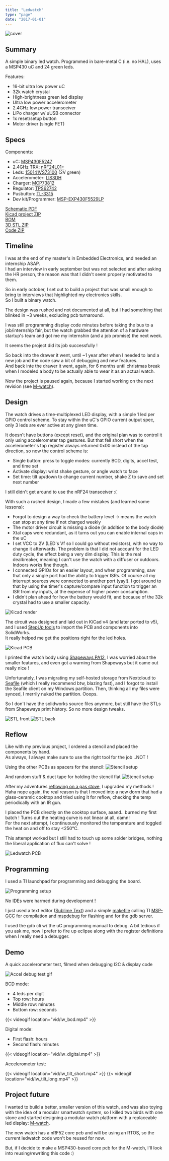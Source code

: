 ```yaml
---
title: "Ledwatch"
type: "page"
date: "2017-01-01"
---
```


![cover](img/lw_pcb_real.jpg)

Summary
-------

A simple binary led watch. Programmed in bare-metal C (i.e. no HAL), uses a MSP430 uC and 24 green leds.

Features:
- 16-bit ultra low power uC
- 32k watch crystal
- High-brightness green led display
- Ultra low power accelerometer
- 2.4GHz low power transceiver
- LiPo charger w/ uUSB connector
- 1x reset/setup button
- Motor driver (single FET)

Specs
-----

Components:
- uC: [MSP430F5247](http://www.ti.com/product/MSP430F5247)
- 2.4GHz TRX: [nRF24L01+](https://www.digikey.com/catalog/en/partgroup/nrf24l01/44008)
- Leds: [150141VS73100](https://www.digikey.com/product-detail/en/w-rth-elektronik/150141VS73100/732-5002-1-ND/4489970) (2V green)
- Accelerometer: [LIS3DH](https://www.st.com/en/mems-and-sensors/lis3dh.html)
- Charger: [MCP73812](https://www.microchip.com/wwwproducts/en/MCP73812)
- Regulator: [TPS62742](http://www.ti.com/product/TPS62742)
- Pusbutton: [TL-3315](https://www.e-switch.com/product-catalog/tact/product-lines/tl3315-series-low-profile-smt-tactile-switch)
- Dev kit/Programmer: [MSP-EXP430F5529LP](http://www.ti.com/tool/MSP-EXP430F5529LP)

[Schematic PDF](lw_schematic.pdf)  
[Kicad project ZIP](lw_kicad.zip)  
[BOM](lw_bom.ods)  
[3D STL ZIP](lw_stl.zip)  
[Code ZIP](lw_code.zip)

Timeline
--------

I was at the end of my master's in Embedded Electronics, and needed an internship ASAP.  
I had an interview in early september but was not selected and after asking the HR person, the reason was that I didn't seem properly motivated to them.  

So in early october, I set out to build a project that was small enough to bring to interviews that highlighted my electronics skills.  
So I built a binary watch.

The design was rushed and not documented at all, but I had something that blinked in \~3 weeks, excluding pcb turnaround. 

I was still programming display code minutes before taking the bus to a job/internship fair, but the watch grabbed the attention of a hardware startup's team and got me my internshin (and a job promise) the next week.

It seems the project did its job successfully ! 

So back into the drawer it went, until \~1 year after when I needed to land a new job and the code saw a bit of debugging and new features.  
And back inte the drawer it went, again, for 6 months until christmas break when I modeled a body to be actually able to wear it as an actual watch.

Now the project is paused again, because I started working on the next revision (see [M-watch](../mwatch)).

Design
------

The watch drives a time-multiplexed LED display, with a simple 1 led per GPIO control scheme. To stay within the uC's GPIO current output spec, only 3 leds are ever active at any given time.

It doesn't have buttons (except reset), and the original plan was to control it only using accelerometer tap gestures. But that fell short when the accelerometer's tap register always returned 0x00 instead of the tap direction, so now the control scheme is:
- Single button: press to toggle modes: currently BCD, digits, accel test, and time set
- Activate display: wrist shake gesture, or angle watch to face
- Set time: tilt up/down to change current number, shake Z to save and set next number

I still didn't get around to use the nRF24 transceiver \:\(

With such a rushed design, I made a few mistakes (and learned some lessons):
- Forgot to design a way to check the battery level -> means the watch can stop at any time if not charged weekly
- The motor driver circuit is missing a diode (in addition to the body diode)
- Xtal caps were redundant, as it turns out you can enable internal caps in the uC
- I set VCC to 2V (LED's Vf so I could go without resistors), with no way to change it afterwards. The problem is that I did not account for the LED duty cycle, the effect being a very dim display. This is the real dealbreaker, meaning I can't use the watch with a diffuser or outdoors. Indoors works fine though.
- I connected GPIOs for an easier layout, and when programming, saw that only a single port had the ability to trigger ISRs. Of course all my interrupt sources were connected to another port (yay!). I got around to that by using the timer's capture/compare input function to trigger an ISR from my inputs, at the expense of higher power consumption.
- I didn't plan ahead for how the battery would fit, and because of the 32k crystal had to use a smaller capacity.

![Kicad render](img/lw_render.png)

The circuit was designed and laid out in KiCad v4 (and later ported to v5), and I used [StepUp tools](https://github.com/easyw/kicadStepUpMod/) to import the PCB and components into SolidWorks.  
It really helped me get the positions right for the led holes.

![Kicad PCB](img/lw_kicad_pcb.png)

I printed the watch body using [Shapeways PA12](https://www.shapeways.com/materials/versatile-plastic), I was worried about the smaller features, and even got a warning from Shapeways but it came out really nice !

Unfortunately, I was migrating my self-hosted storage from Nextcloud to [Seafile](https://www.seafile.com/en/features/) (which I really recommend btw, blazing fast), and I forgot to install the Seafile client on my Windows partition. Then, thinking all my files were synced, I merrily nuked the partition. Ooops.

So I don't have the solidworks source files anymore, but still have the STLs from Shapeways print history. So no more design tweaks.

![STL front](img/lw_stl_front.png)
![STL back](img/lw_stl_back.png)

Reflow
------

Like with my previous project, I ordered a stencil and placed the components by hand.  
As always, I always make sure to use the right tool for the job ..NOT !

Using the other PCBs as spacers for the stencil:
![Stencil setup](img/lw_stencil_1.jpg)

And random stuff & duct tape for holding the stencil flat
![Stencil setup](img/lw_stencil_2.jpg)

After my adventures [reflowing on a gas stove](../guitarfm/#pcb), I upgraded my methods !
Haha nope again, the real reason is that I moved into a new dorm that had a glass-ceramic cooktop and tried using it for reflow, checking the temp periodically with an IR gun.

I placed the PCB directly on the cooktop surface, aaand.. burned my first batch ! Turns out the heating curve is not linear at all, damn!  
For the next attempt, I continuously monitored the temperature and toggled the heat on and off to stay <250°C.

This attempt worked but I still had to touch up some solder bridges, nothing the liberal application of flux can't solve !

![Ledwatch PCB](img/lw_pcb_real.jpg)


Programming
-----------

I used a TI launchpad for programming and debugging the board.

![Programming setup](img/lw_debug.jpg)

No IDEs were harmed during development ! 

I just used a text editor ([Sublime Text](https://www.sublimetext.com/)) and a simple [makefile](lw_makefile) calling TI [MSP-GCC](http://www.ti.com/tool/MSP430-GCC-OPENSOURCE) for compilation and [mspdebug](https://github.com/dlbeer/mspdebug) for flashing and for the gdb server.

I used the gdb cli w/ the uC programming manual to debug. A bit tedious if you ask me, now I prefer to fire up eclipse along with the register definitions when I really need a debugger.


Demo
----

A quick accelerometer test, filmed when debugging I2C & display code

![Accel debug test gif](img/lw_gif_test.gif)

BCD mode:
- 4 leds per digit
- Top row: hours
- Middle row: minutes
- Bottom row: seconds

{{< videogif location="vid/lw_bcd.mp4" >}}

Digital mode:
- First flash: hours
- Second flash: minutes

{{< videogif location="vid/lw_digital.mp4" >}}

Accelerometer test:

{{< videogif location="vid/lw_tilt_short.mp4" >}}
{{< videogif location="vid/lw_tilt_long.mp4" >}}


Project future
--------------

I wanted to build a better, smaller version of this watch, and was also toying with the idea of a modular smartwatch system, so I killed two birds with one stone and started designing a modular watch platform with a replaceable led display: [M-watch](../mwatch).

The new watch has a nRF52 core pcb and will be using an RTOS, so the current ledwatch code won't be reused for now.

But, if I decide to make a MSP430-based core pcb for the M-watch, I'll look into reusing/rewriting this code :)
